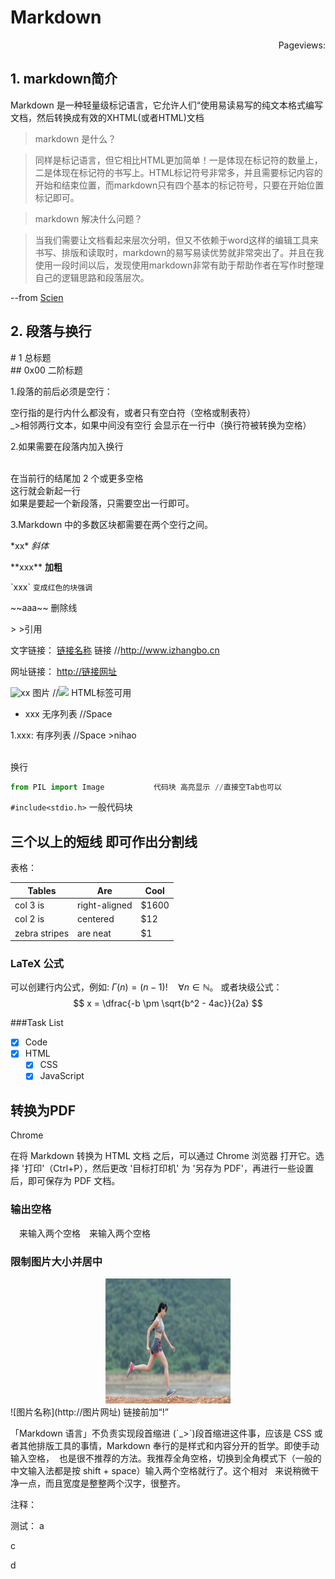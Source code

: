 # Markdown


<script async src="//dn-lbstatics.qbox.me/busuanzi/2.3/busuanzi.pure.mini.js">
</script>
<span id="busuanzi_container_page_pv" style="float:right;">
  Pageviews: <span id="busuanzi_value_page_pv"></span>
</span><br>

## 1. markdown简介
Markdown 是一种轻量级标记语言，它允许人们“使用易读易写的纯文本格式编写文档，然后转换成有效的XHTML(或者HTML)文档
>markdown 是什么？  

>同样是标记语言，但它相比HTML更加简单！一是体现在标记符的数量上，二是体现在标记符的书写上。HTML标记符号非常多，并且需要标记内容的开始和结束位置，而markdown只有四个基本的标记符号，只要在开始位置标记即可。

>markdown 解决什么问题？  

>当我们需要让文档看起来层次分明，但又不依赖于word这样的编辑工具来书写、排版和读取时，markdown的易写易读优势就非常突出了。并且在我使用一段时间以后，发现使用markdown非常有助于帮助作者在写作时整理自己的逻辑思路和段落层次。

--from [Scien](http://www.jianshu.com/p/de9c98bba332)

## 2. 段落与换行
\# 1         总标题  
\#\# 0x00     二阶标题

1.段落的前后必须是空行：

空行指的是行内什么都没有，或者只有空白符（空格或制表符）  
_>相邻两行文本，如果中间没有空行 会显示在一行中（换行符被转换为空格）  

2.如果需要在段落内加入换行<br/><br>


在当前行的结尾加 2 个或更多空格    
这行就会新起一行  
如果是要起一个新段落，只需要空出一行即可。

3.Markdown 中的多数区块都需要在两个空行之间。

\*xx\*		      *斜体*

\*\*xxx\*\*   	  **加粗**

\`xxx\`     	  `变成红色的块强调`

\~~aaa\~~	      删除线

\>		          >引用

文字链接： [链接名称](http://链接网址) 	链接			//<http://www.izhangbo.cn> 

网址链接： <http://链接网址>

![xx](url)  图片   		//<img src="1.png"/> HTML标签可用

* xxx		无序列表		//Space

1.xxx:     有序列表 	//Space
    >nihao

<br/>		换行


```python
from PIL import Image			代码块 高亮显示 //直接空Tab也可以
```

`#include<stdio.h>`				 一般代码块

三个以上的短线 即可作出分割线
------

表格：

| Tables        | Are           | Cool  |
| ------------- |---------------| ------|
| col 3 is      | right-aligned | $1600 |
| col 2 is      | centered      |   $12 |
| zebra stripes | are neat      |    $1 |

### LaTeX 公式
可以创建行内公式，例如:
$\Gamma(n) = (n-1)!\quad\forall n\in\mathbb N$。
或者块级公式：
$$	x = \dfrac{-b \pm \sqrt{b^2 - 4ac}}{2a} $$

###Task List
- [x] Code
- [x] HTML
  - [x] CSS
  - [x] JavaScript

## 转换为PDF

Chrome

在将 Markdown 转换为 HTML 文档 之后，可以通过 Chrome 浏览器 打开它。选择 '打印'（Ctrl+P），然后更改 '目标打印机' 为 '另存为 PDF'，再进行一些设置后，即可保存为 PDF 文档。

###  输出空格
&emsp;来输入两个空格&emsp;来输入两个空格

### 限制图片大小并居中
<div align=center><img src="123.jpg" width="200" height="200"/></div>
![图片名称](http://图片网址)
链接前加“!”





「Markdown 语言」不负责实现段首缩进 (ˊ_>ˋ)段首缩进这件事，应该是 CSS 或者其他排版工具的事情，Markdown 奉行的是样式和内容分开的哲学。即使手动输入空格，&nbsp; 也是很不推荐的方法。我推荐全角空格，切换到全角模式下（一般的中文输入法都是按 shift + space）输入两个空格就行了。这个相对 &nbsp; 来说稍微干净一点，而且宽度是整整两个汉字，很整齐。


注释：
[^_^]:
[^_^]:
    commentted-out contents
    should be shift to right by four spaces (`>>`).

测试：
a

[^_^]:
    b

c

d
